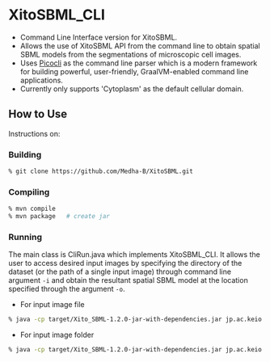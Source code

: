 # XitoSBML_CLI

- Command Line Interface version for XitoSBML. 
- Allows the use of XitoSBML API from the command line to obtain spatial SBML models from the segmentations of microscopic cell images.
- Uses [Picocli](https://picocli.info/) as the command line parser which is a modern framework for building powerful, user-friendly, GraalVM-enabled command line applications.
- Currently only supports 'Cytoplasm' as the default cellular domain.


## How to Use

Instructions on: 

### Building
```sh
% git clone https://github.com/Medha-B/XitoSBML.git
```

### Compiling
```sh
% mvn compile
% mvn package   # create jar
```

### Running

The main class is CliRun.java which implements XitoSBML_CLI. It allows the user to access desired input images by specifying the directory of the dataset (or the path of a single input image) through command line argument ``` -i ``` and obtain the resultant spatial SBML model at the location specified through the argument ``` -o ```. 

- For input image file

```sh
% java -cp target/Xito_SBML-1.2.0-jar-with-dependencies.jar jp.ac.keio.bio.fun.xitosbml.cli.CliRun -i </path/to/image> -o </path/to/save/output/SBML/model>
```

- For input image folder

```sh
% java -cp target/Xito_SBML-1.2.0-jar-with-dependencies.jar jp.ac.keio.bio.fun.xitosbml.cli.CliRun -i </path/to/folder/containing/images> -o </path/to/save/output/SBML/model>
```
